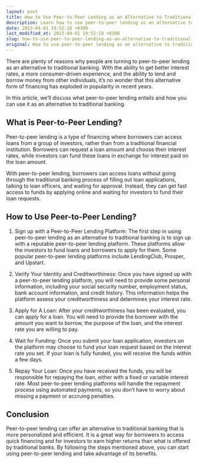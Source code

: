```yaml
---
layout: post
title: How to Use Peer-to-Peer Lending as an Alternative to Traditional Banking?
description: Learn how to use peer-to-peer lending as an alternative to traditional banking and get better interest rates and a consumer-driven experience.
date: 2023-04-01 19:52:18 +0300
last_modified_at: 2023-04-01 19:52:18 +0300
slug: how-to-use-peer-to-peer-lending-as-an-alternative-to-traditional-banking
original: How to use peer-to-peer lending as an alternative to traditional banking?
---
```

There are plenty of reasons why people are turning to peer-to-peer lending as an alternative to traditional banking. With the ability to get better interest rates, a more consumer-driven experience, and the ability to lend and borrow money from other individuals, it’s no wonder that this alternative form of financing has exploded in popularity in recent years.

In this article, we’ll discuss what peer-to-peer lending entails and how you can use it as an alternative to traditional banking.

## What is Peer-to-Peer Lending?

Peer-to-peer lending is a type of financing where borrowers can access loans from a group of investors, rather than from a traditional financial institution. Borrowers can request a loan amount and choose their interest rates, while investors can fund these loans in exchange for interest paid on the loan amount.

With peer-to-peer lending, borrowers can access loans without going through the traditional banking process of filling out loan applications, talking to loan officers, and waiting for approval. Instead, they can get fast access to funds by applying online and waiting for investors to fund their loan requests.

## How to Use Peer-to-Peer Lending?

1. Sign up with a Peer-to-Peer Lending Platform: The first step in using peer-to-peer lending as an alternative to traditional banking is to sign up with a reputable peer-to-peer lending platform. These platforms allow the investors to fund loans and borrowers to apply for them. Some popular peer-to-peer lending platforms include LendingClub, Prosper, and Upstart.

2. Verify Your Identity and Creditworthiness: Once you have signed up with a peer-to-peer lending platform, you will need to provide some personal information, including your social security number, employment status, bank account information, and credit history. This information helps the platform assess your creditworthiness and determines your interest rate.

3. Apply for A Loan: After your creditworthiness has been evaluated, you can apply for a loan. You will need to provide the borrower with the amount you want to borrow, the purpose of the loan, and the interest rate you are willing to pay.

4. Wait for Funding: Once you submit your loan application, investors on the platform may choose to fund your loan request based on the interest rate you set. If your loan is fully funded, you will receive the funds within a few days.

5. Repay Your Loan: Once you have received the funds, you will be responsible for repaying the loan, either with a fixed or variable interest rate. Most peer-to-peer lending platforms will handle the repayment process using automated payments, so you don’t have to worry about missing a payment or accruing penalties.

## Conclusion

Peer-to-peer lending can offer an alternative to traditional banking that is more personalized and efficient. It is a great way for borrowers to access quick financing and for investors to earn higher returns than what is offered by traditional banks. By following the steps mentioned above, you can start using peer-to-peer lending and take advantage of its benefits.